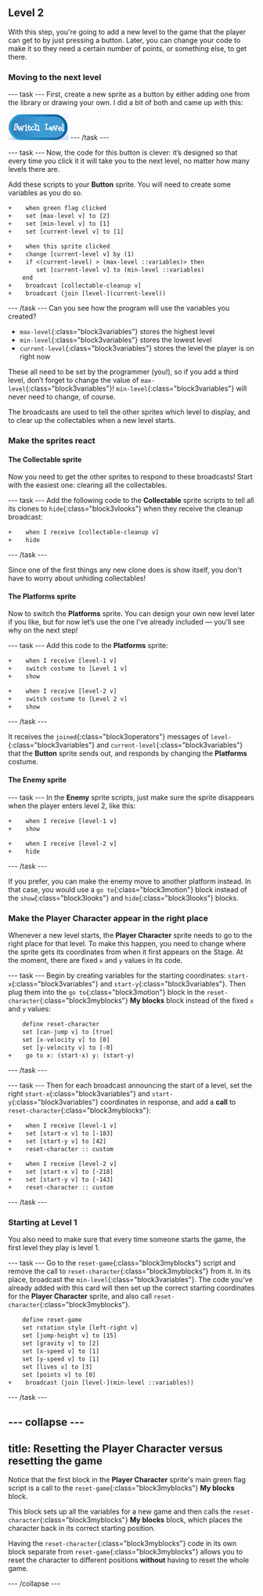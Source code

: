 ## Level 2

With this step, you're going to add a new level to the game that the player can get to by just pressing a button. Later, you can change your code to make it so they need a certain number of points, or something else, to get there.

### Moving to the next level

--- task ---
First, create a new sprite as a button by either adding one from the library or drawing your own. I did a bit of both and came up with this: 

![The button sprite to switch levels](images/levelButton.png)
--- /task ---

--- task ---
Now, the code for this button is clever: it’s designed so that every time you click it it will take you to the next level, no matter how many levels there are.

Add these scripts to your **Button** sprite. You will need to create some variables as you do so. 

```blocks3
+    when green flag clicked
+    set [max-level v] to [2]
+    set [min-level v] to [1]
+    set [current-level v] to [1]
```

```blocks3
+    when this sprite clicked
+    change [current-level v] by (1)
+    if <(current-level) > (max-level ::variables)> then
        set [current-level v] to (min-level ::variables)
    end
+    broadcast [collectable-cleanup v]
+    broadcast (join [level-](current-level))
```
--- /task ---
Can you see how the program will use the variables you created?

+ `max-level`{:class="block3variables"} stores the highest level
+ `min-level`{:class="block3variables"} stores the lowest level
+ `current-level`{:class="block3variables"} stores the level the player is on right now

These all need to be set by the programmer \(you!\), so if you add a third level, don’t forget to change the value of `max-level`{:class="block3variables"}! `min-level`{:class="block3variables"} will never need to change, of course.

The broadcasts are used to tell the other sprites which level to display, and to clear up the collectables when a new level starts.

### Make the sprites react

#### The **Collectable** sprite

Now you need to get the other sprites to respond to these broadcasts! Start with the easiest one: clearing all the collectables.  

--- task ---
Add the following code to the **Collectable** sprite scripts to tell all its clones to `hide`{:class="block3vlooks"} when they receive the cleanup broadcast: 

```blocks3
+    when I receive [collectable-cleanup v]
+    hide
```
--- /task ---

Since one of the first things any new clone does is show itself, you don't have to worry about unhiding collectables!

#### The **Platforms** sprite

Now to switch the **Platforms** sprite. You can design your own new level later if you like, but for now let’s use the one I’ve already included — you’ll see why on the next step! 

--- task ---
Add this code to the **Platforms** sprite:

```blocks3
+    when I receive [level-1 v]
+    switch costume to [Level 1 v]
+    show
```

```blocks3
+    when I receive [level-2 v]
+    switch costume to [Level 2 v]
+    show
```
--- /task ---

It receives the `joined`{:class="block3operators"} messages of `level-`{:class="block3variables"} and `current-level`{:class="block3variables"} that the **Button** sprite sends out, and responds by changing the **Platforms** costume. 

#### The **Enemy** sprite

--- task ---
In the **Enemy** sprite scripts, just make sure the sprite disappears when the player enters level 2, like this: 

```blocks3
+    when I receive [level-1 v]
+    show
```

```blocks3
+    when I receive [level-2 v]
+    hide
```
--- /task ---

If you prefer, you can make the enemy move to another platform instead. In that case, you would use a `go to`{:class="block3motion"} block instead of the `show`{:class="block3looks"} and `hide`{:class="block3looks"} blocks.

### Make the **Player Character** appear in the right place

Whenever a new level starts, the **Player Character** sprite needs to go to the right place for that level. To make this happen, you need to change where the sprite gets its coordinates from when it first appears on the Stage. At the moment, there are fixed `x` and `y` values in its code.

--- task ---
Begin by creating variables for the starting coordinates: `start-x`{:class="block3variables"} and `start-y`{:class="block3variables"}. Then plug them into the `go to`{:class="block3motion"} block in the `reset-character`{:class="block3myblocks"} **My blocks** block instead of the fixed `x` and `y` values:

```blocks3
    define reset-character
    set [can-jump v] to [true]
    set [x-velocity v] to [0]
    set [y-velocity v] to [-0]
+    go to x: (start-x) y: (start-y)
```
--- /task ---

--- task ---
Then for each broadcast announcing the start of a level, set the right `start-x`{:class="block3variables"} and `start-y`{:class="block3variables"} coordinates in response, and add a **call** to `reset-character`{:class="block3myblocks"}:

```blocks3
+    when I receive [level-1 v]
+    set [start-x v] to [-183]
+    set [start-y v] to [42]
+    reset-character :: custom
```

```blocks3
+    when I receive [level-2 v]
+    set [start-x v] to [-218]
+    set [start-y v] to [-143]
+    reset-character :: custom
```
--- /task ---

### Starting at Level 1

You also need to make sure that every time someone starts the game, the first level they play is level 1.

--- task ---
Go to the `reset-game`{:class="block3myblocks"} script and remove the call to `reset-character`{:class="block3myblocks"} from it. In its place, broadcast the `min-level`{:class="block3variables"}. The code you've already added with this card will then set up the correct starting coordinates for the **Player Character** sprite, and also call `reset-character`{:class="block3myblocks"}.

```blocks3
    define reset-game
    set rotation style [left-right v]
    set [jump-height v] to [15]
    set [gravity v] to [2]
    set [x-speed v] to [1]
    set [y-speed v] to [1]
    set [lives v] to [3]
    set [points v] to [0]
+    broadcast (join [level-](min-level ::variables))
```
--- /task ---

--- collapse ---
---
title: Resetting the Player Character versus resetting the game
---

Notice that the first block in the **Player Character** sprite's main green flag script is a call to the `reset-game`{:class="block3myblocks"} **My blocks** block. 

This block sets up all the variables for a new game and then calls the `reset-character`{:class="block3myblocks"} **My blocks** block, which places the character back in its correct starting position.

Having the `reset-character`{:class="block3myblocks"} code in its own block separate from `reset-game`{:class="block3myblocks"} allows you to reset the character to different positions **without** having to reset the whole game.

--- /collapse ---
